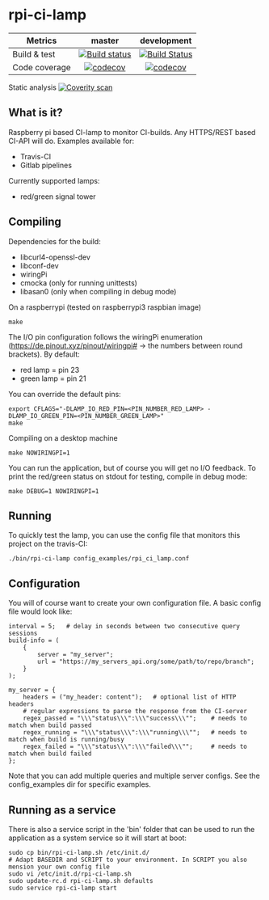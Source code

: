 # rpi-ci-lamp

| Metrics         | master        | development   |
| --------------- |:-------------:|:-------------:|
| Build & test    | [![Build status](https://circleci.com/gh/maartenvds/rpi-ci-lamp/tree/master.svg?style=svg)](https://circleci.com/gh/maartenvds/rpi-ci-lamp/tree/master) | [![Build Status](https://circleci.com/gh/maartenvds/rpi-ci-lamp/tree/development.svg?style=svg)](https://circleci.com/gh/maartenvds/rpi-ci-lamp/tree/development) |
| Code coverage   | [![codecov](https://codecov.io/gh/maartenvds/rpi-ci-lamp/branch/master/graph/badge.svg)](https://codecov.io/gh/maartenvds/rpi-ci-lamp/branch/master) | [![codecov](https://codecov.io/gh/maartenvds/rpi-ci-lamp/branch/development/graph/badge.svg)](https://codecov.io/gh/maartenvds/rpi-ci-lamp/branch/development) |


Static analysis [![Coverity scan](https://scan.coverity.com/projects/12311/badge.svg)](https://scan.coverity.com/projects/maartenvds-rpi-ci-lamp)

## What is it?
Raspberry pi based CI-lamp to monitor CI-builds. Any HTTPS/REST based CI-API will do.
Examples available for:
* Travis-CI
* Gitlab pipelines

Currently supported lamps:
* red/green signal tower

## Compiling

Dependencies for the build:
- libcurl4-openssl-dev
- libconf-dev
- wiringPi
- cmocka (only for running unittests)
- libasan0 (only when compiling in debug mode)

On a raspberrypi (tested on raspberrypi3 raspbian image)

    make
  
The I/O pin configuration follows the wiringPi enumeration (https://de.pinout.xyz/pinout/wiringpi# -> the numbers between round brackets). By default:
* red lamp = pin 23
* green lamp = pin 21

You can override the default pins:

    export CFLAGS="-DLAMP_IO_RED_PIN=<PIN_NUMBER_RED_LAMP> -DLAMP_IO_GREEN_PIN=<PIN_NUMBER_GREEN_LAMP>"
    make
  
Compiling on a desktop machine

    make NOWIRINGPI=1
  
You can run the application, but of course you will get no I/O feedback. To print the red/green status on stdout for testing, compile in debug mode:

    make DEBUG=1 NOWIRINGPI=1
    
## Running

To quickly test the lamp, you can use the config file that monitors this project on the travis-CI:

    ./bin/rpi-ci-lamp config_examples/rpi_ci_lamp.conf

## Configuration

You will of course want to create your own configuration file. A basic config file would look like:
  
    interval = 5;   # delay in seconds between two consecutive query sessions
    build-info = (
        {
            server = "my_server";
            url = "https://my_servers_api.org/some/path/to/repo/branch";
        }
    );

    my_server = {
        headers = ("my_header: content");   # optional list of HTTP headers
        # regular expressions to parse the response from the CI-server
        regex_passed = "\\\"status\\\":\\\"success\\\"";    # needs to match when build passed
        regex_running = "\\\"status\\\":\\\"running\\\"";   # needs to match when build is running/busy
        regex_failed = "\\\"status\\\":\\\"failed\\\"";     # needs to match when build failed
    };
    
Note that you can add multiple queries and multiple server configs. See the config_examples dir for specific examples.

## Running as a service

There is also a service script in the 'bin' folder that can be used to run the application as a system service so it will start at boot:

    sudo cp bin/rpi-ci-lamp.sh /etc/init.d/
    # Adapt BASEDIR and SCRIPT to your environment. In SCRIPT you also mension your own config file
    sudo vi /etc/init.d/rpi-ci-lamp.sh
    sudo update-rc.d rpi-ci-lamp.sh defaults
    sudo service rpi-ci-lamp start
    
